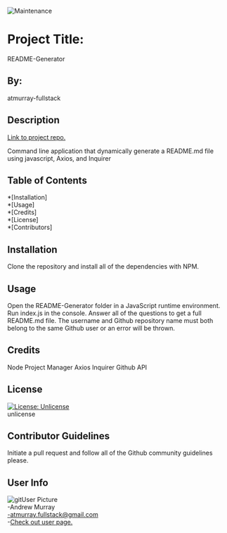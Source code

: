 
![Maintenance](https://img.shields.io/maintenance/no/2020?style=for-the-badge)

# Project Title: 
README-Generator

## By:
atmurray-fullstack

## Description
[Link to project repo.](https://github.com/atmurray-fullstack/README-Generator)

Command line application that dynamically generate a README.md file using javascript, Axios, and Inquirer



## Table of Contents

*[Installation]  
*[Usage]  
*[Credits]  
*[License]  
*[Contributors]  

## Installation
Clone the repository and install all of the dependencies with NPM.

## Usage
Open the README-Generator folder in a JavaScript runtime environment. Run index.js in the console. Answer all of the questions to get a full README.md file. The username and Github repository name must both belong to the same Github user or an error will be thrown.

## Credits
Node Project Manager
Axios
Inquirer
Github API

## License
[![License: Unlicense](https://img.shields.io/badge/license-Unlicense-blue.svg)](http://unlicense.org/)<br>unlicense

## Contributor Guidelines
Initiate a pull request and follow all of the Github community guidelines please.

## User Info
![gitUser Picture](https://avatars3.githubusercontent.com/u/57961866?v=4+&s=35)  
-Andrew Murray  
-atmurray.fullstack@gmail.com  
-[Check out user page.](https://github.com/atmurray-fullstack)
